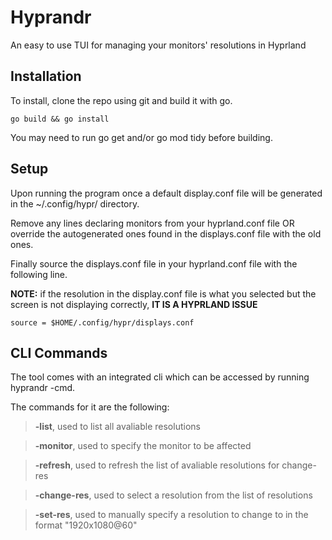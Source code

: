 # Hyprandr
An easy to use TUI for managing your monitors' resolutions in Hyprland

## Installation
To install, clone the repo using git and build it with go. 

```
go build && go install
```

You may need to run go get and/or go mod tidy before building.

## Setup
Upon running the program once a default display.conf file will be generated
in the ~/.config/hypr/ directory. 

Remove any lines declaring monitors from your hyprland.conf file OR override 
the autogenerated ones found in the displays.conf file with the old ones.

Finally source the displays.conf file in your hyprland.conf file with the 
following line.

**NOTE:** if the resolution in the display.conf file is what you selected but the screen is not displaying correctly, **IT IS A HYPRLAND ISSUE**

```
source = $HOME/.config/hypr/displays.conf
```
## CLI Commands
The tool comes with an integrated cli which can be accessed by running hyprandr -cmd.

The commands for it are the following:
> **-list**, used to list all avaliable resolutions

> **-monitor**, used to specify the monitor to be affected

> **-refresh**, used to refresh the list of avaliable resolutions for change-res

> **-change-res**, used to select a resolution from the list of resolutions

> **-set-res**, used to manually specify a resolution to change to in the format "1920x1080@60"
